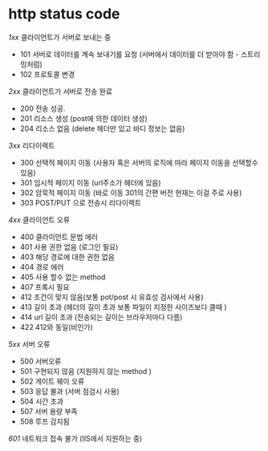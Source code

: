 # http status code


*1xx* 클라이언트가 서버로 보내는 중 
- 101 서버로 데이터를 계속 보내기를 요청 (서버에서 데이터를 더 받아야 함 - 스트리밍처럼)
- 102 프로토콜 변경

*2xx* 클라이언트가 서버로 전송 완료
- 200 전송 성공.
- 201 리소스 생성 (post에 의한 데이터 생성)
- 204 리소스 없음 (delete 헤더만 있고 바디 정보는 없음)


*3xx* 리다이렉트
- 300 선택적 페이지 이동 (사용자 혹은 서버의 로직에 따라 페이지 이동을 선택할수 있음)
- 301 임시적 페이지 이동 (url주소가 헤더에 있음)
- 302 암묵적 페이지 이동 (바로 이동 301의 간편 버전 현재는 이걸 주로 사용)
- 303 POST/PUT 으로 전송시 리다이렉트

*4xx* 클라이언트 오류
- 400 클라이언트 문법 에러 
- 401 사용 권한 없음 (로그인 필요)
- 403 해당 경로에 대한 권한 없음
- 404 경로 에러
- 405 사용 할수 없는 method 
- 407 프록시 필요
- 412 조건이 맞지 않음(보통 pot/post 시 유효성 검사에서 사용)
- 413 길이 초과 (헤더의 길이 초과 보통 파일이 지정한 사이즈보다 클때 )
- 414 url 길이 초과 (전송되는 길이는 브라우저마다 다름)
- 422 412와 동일(비인가)

*5xx* 서버 오류
- 500 서버오류
- 501 구현되지 않음 (지원하지 않는 method )
- 502 게이트 웨이 오류
- 503 응답 불과 (서버 점검시 사용)
- 504 시간 초과
- 507 서버 용량 부족
- 508 루프 감지됨

*601* 네트워크 접속 불가 (IIS에서 지원하는 중)
